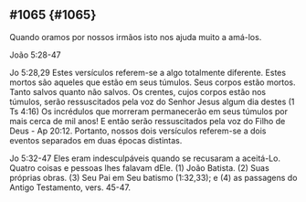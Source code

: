 ## #1065 {#1065}

Quando oramos por nossos irmãos isto nos ajuda muito a amá-los.

João 5:28-47

Jo 5:28,29 Estes versículos referem-se a algo totalmente diferente. Estes mortos são aqueles que estão em seus túmulos. Seus corpos estão mortos. Tanto salvos quanto não salvos. Os crentes, cujos corpos estão nos túmulos, serão ressuscitados pela voz do Senhor Jesus algum dia destes (1 Ts 4:16) Os incrédulos que morreram permanecerão em seus túmulos por mais cerca de mil anos! E então serão ressuscitados pela voz do Filho de Deus - Ap 20:12\. Portanto, nossos dois versículos referem-se a dois eventos separados em duas épocas distintas.

Jo 5:32-47 Eles eram indesculpáveis quando se recusaram a aceitá-Lo. Quatro coisas e pessoas lhes falavam dEle. (1) João Batista. (2) Suas próprias obras. (3) Seu Pai em Seu batismo (1:32,33); e (4) as passagens do Antigo Testamento, vers. 45-47.
